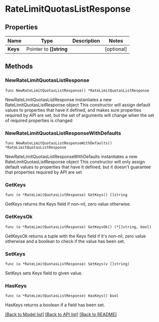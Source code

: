 # RateLimitQuotasListResponse


## Properties

Name | Type | Description | Notes
------------ | ------------- | ------------- | -------------
**Keys** | Pointer to **[]string** |  | [optional] 



## Methods


### NewRateLimitQuotasListResponse

`func NewRateLimitQuotasListResponse() *RateLimitQuotasListResponse`

NewRateLimitQuotasListResponse instantiates a new RateLimitQuotasListResponse object
This constructor will assign default values to properties that have it defined,
and makes sure properties required by API are set, but the set of arguments
will change when the set of required properties is changed

### NewRateLimitQuotasListResponseWithDefaults

`func NewRateLimitQuotasListResponseWithDefaults() *RateLimitQuotasListResponse`

NewRateLimitQuotasListResponseWithDefaults instantiates a new RateLimitQuotasListResponse object
This constructor will only assign default values to properties that have it defined,
but it doesn't guarantee that properties required by API are set


### GetKeys

`func (o *RateLimitQuotasListResponse) GetKeys() []string`

GetKeys returns the Keys field if non-nil, zero value otherwise.

### GetKeysOk

`func (o *RateLimitQuotasListResponse) GetKeysOk() (*[]string, bool)`

GetKeysOk returns a tuple with the Keys field if it's non-nil, zero value otherwise
and a boolean to check if the value has been set.

### SetKeys

`func (o *RateLimitQuotasListResponse) SetKeys(v []string)`

SetKeys sets Keys field to given value.


### HasKeys

`func (o *RateLimitQuotasListResponse) HasKeys() bool`

HasKeys returns a boolean if a field has been set.









[[Back to Model list]](../README.md#documentation-for-models) [[Back to API list]](../README.md#documentation-for-api-endpoints) [[Back to README]](../README.md)


